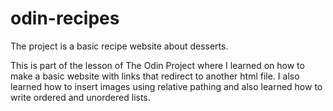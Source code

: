 # odin-recipes

The project is a basic recipe website about desserts.

This is part of the lesson of The Odin Project where I learned on how to make a basic website with links that redirect to another html file. I also learned how to insert images using relative pathing and also learned how to write ordered and unordered lists.